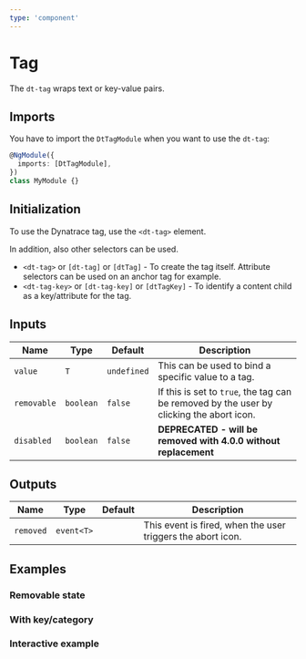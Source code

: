 ```yaml
---
type: 'component'
---
```


# Tag

The `dt-tag` wraps text or key-value pairs.

## Imports

You have to import the `DtTagModule` when you want to use the `dt-tag`:

```typescript
@NgModule({
  imports: [DtTagModule],
})
class MyModule {}
```

## Initialization

To use the Dynatrace tag, use the `<dt-tag>` element.

In addition, also other selectors can be used.

- `<dt-tag>` or `[dt-tag]` or `[dtTag]` - To create the tag itself. Attribute selectors can be used on an anchor tag for example.
- `<dt-tag-key>` or `[dt-tag-key]` or `[dtTagKey]` - To identify a content child as a key/attribute for the tag.

<docs-source-example example="TagDefaultExample"></docs-source-example>

## Inputs

| Name        | Type      | Default     | Description                                                                              |
| ----------- | --------- | ----------- | ---------------------------------------------------------------------------------------- |
| `value`     | `T`       | `undefined` | This can be used to bind a specific value to a tag.                                      |
| `removable` | `boolean` | `false`     | If this is set to `true`, the tag can be removed by the user by clicking the abort icon. |
| `disabled`  | `boolean` | `false`     | **DEPRECATED - will be removed with 4.0.0 without replacement**                          |

## Outputs

| Name      | Type       | Default | Description                                                 |
| --------- | ---------- | ------- | ----------------------------------------------------------- |
| `removed` | `event<T>` |         | This event is fired, when the user triggers the abort icon. |

## Examples

### Removable state

<docs-source-example example="TagRemovableExample"></docs-source-example>

### With key/category

<docs-source-example example="TagKeyExample"></docs-source-example>

### Interactive example

<docs-source-example example="TagInteractiveExample"></docs-source-example>

